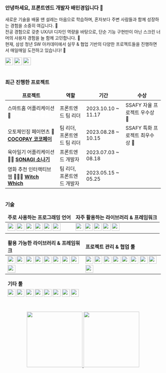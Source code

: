 ### 안녕하세요, 프론트엔드 개발자 배민경입니다 👋

새로운 기술을 배울 땐 설레는 마음으로 학습하며, 혼자보다 주변 사람들과 함께 성장하는 경험을 소중히 여깁니다. 🤼<br/>
전공 경험으로 갖춘 UX/UI 디자인 역량을 바탕으로, 단순 기능 구현만이 아닌 스크린 너머의 사용자 경험을 늘 함께 고민합니다. 🤔<br/>
현재, 삼성 청년 SW 아카데미에서 실무 & 협업 기반의 다양한 프로젝트들을 진행하면서 매일매일 도전하고 있습니다! 🥁

<span>
	<a href="mailto:hellobaemin@gmail.com" style="text-decoration: none; color: inherit;">
		<img src="https://img.shields.io/badge/-gmail-202020?style=for-the-badge&logo=gmail" height="25" />
	</a>
	<a href="https://open.spotify.com/user/317s6l4heegjzjjltnsjpudvjjau" style="text-decoration: none; color: inherit;">
	  <img src="https://img.shields.io/badge/-Spotify-202020?style=for-the-badge&logo=spotify" height="25" />
	</a>
	<a href="https://maps.app.goo.gl/F3i8o9Wbp9Ae79e68" style="text-decoration: none; color: inherit;">
	  <img src="https://img.shields.io/badge/-location-202020?style=for-the-badge&logo=google-maps" height="25" />
	</a>
</span>

#

### 최근 진행한 프로젝트
<table>
  <thead align="center">
    <tr border: none;>
      <td><b>프로젝트</b></td>
      <td><b>역할</b></td>
      <td><b>기간</b></td>
      <td><b>수상</b></td>
    </tr>
  </thead>
  <tbody>
    <tr>
      <td>스마트홈 어플리케이션 🔔 <a href="https://chemical-tungsten-1ba.notion.site/ThingDong-74132b23c18546a694a08ac12952dc8d?pvs=4" style="color: white;"><b>ThingDong 띵동</b></a></td>
      <td>프론트엔드 팀 리더</td>
      <td>2023.10.10 ~ 11.17</td>
      <td>SSAFY 자율 프로젝트 우수상 🥈</td>
    </tr>
	  <tr>
      <td>오토체인징 페이먼츠 🐧 <a href="https://chemical-tungsten-1ba.notion.site/COCO-PAY-be7bb35760704a419cd9f1d15f17fcb2?pvs=4"><b>COCOPAY 코코페이</b> </a></td>
      <td>팀 리더, 프론트엔드 팀 리더</td>
      <td>2023.08.28 ~ 10.15</td>
      <td>SSAFY 특화 프로젝트 최우수상 🥇</td>
    </tr>
    <tr>
      <td>육아일기 어플리케이션 👶🏻 <a href="https://chemical-tungsten-1ba.notion.site/SONAGI-74ae1cb5fa68427f9619ad06d7ad5e57?pvs=4"> <b>SONAGI 소나기</b></a></td>
      <td>프론트엔드 개발자</td>
      <td>2023.07.03 ~ 08.18</td>
      <td></td>
    </tr>
      <tr>
      <td>영화 추천 인터랙티브 웹 🧙🏼‍♀️ <a href="https://github.com/baebaemin/Witch_Which"> <b>Witch Which</b></a></td>
      <td>팀 리더, 프론트엔드 개발자</td>
      <td>2023.05.15 ~ 05.25</td>
      <td></td>
    </tr>
  </tbody>
</table>

#

### 기술
<table>
	<thead>
		<tr border: none;>
		<td><b>주로 사용하는 프로그래밍 언어</b></td>
		<td><b>자주 활용하는 라이브러리 & 프레임워크</b></td>
		</tr>
	</thead>
	 <tbody>
		 <tr>
			<td>
				<img src="https://img.shields.io/badge/-TypeScript-202020?style=for-the-badge&logo=typescript" height="25" />
				<img src="https://img.shields.io/badge/-JavaScript-202020?style=for-the-badge&logo=javascript" height="25" />
				<img src="https://img.shields.io/badge/-HTML5-202020?style=for-the-badge&logo=html5" height="25" />
				<img src="https://img.shields.io/badge/-CSS-202020?style=for-the-badge&logo=css3" height="25" />
				<img src="https://img.shields.io/badge/-Python-202020?style=for-the-badge&logo=python" height="25" />
				<img src="https://img.shields.io/badge/-Processing-202020?style=for-the-badge&logo=processingfoundation" height="25" />
			</td>
			<td>
			  <img src="https://img.shields.io/badge/-React-202020?style=for-the-badge&logo=react" height="25" />
			  <img src="https://img.shields.io/badge/-Recoil-202020?style=for-the-badge&logo=recoil" height="25" />
			  <img src="https://img.shields.io/badge/-React_Query-202020?style=for-the-badge&logo=reactquery" height="25" />
			  <img src="https://img.shields.io/badge/-React_Router-202020?style=for-the-badge&logo=reactrouter" height="25" />
			  <img src="https://img.shields.io/badge/-Styled_Components-202020?style=for-the-badge&logo=styledcomponents" height="25" />
			</td>
		 </tr>
	 </tbody>
</table>

<table>
	<thead>
		<tr border: none;>
			<td><b>활용 가능한 라이브러리 & 프레임워크</b></td>
			<td><b>프로젝트 관리 & 협업 툴</b></td>
		</tr>
	</thead>
 <tbody>
	 <tr>
		<td>
		  <img src="https://img.shields.io/badge/-Vue.js-202020?style=for-the-badge&logo=vue.js" height="25" />
		  <img src="https://img.shields.io/badge/-React_Native-202020?style=for-the-badge&logo=react" height="25" />
		  <img src="https://img.shields.io/badge/-Three.js-202020?style=for-the-badge&logo=three.js" height="25" />
		  <img src="https://img.shields.io/badge/-R3F-202020?style=for-the-badge&logo=three.js" height="25" />
		  <img src="https://img.shields.io/badge/-Jotai-202020?style=for-the-badge&logo=jotai" height="25" />
		  <img src="https://img.shields.io/badge/-SCSS-202020?style=for-the-badge&logo=sass" height="25" />
		  <img src="https://img.shields.io/badge/-p5.js-202020?style=for-the-badge&logo=p5.js" height="25" />  
		  <img src="https://img.shields.io/badge/-Shader_Park-202020?style=for-the-badge" height="25" />
		  <img src="https://img.shields.io/badge/-Django-202020?style=for-the-badge&logo=django" height="25" />
		</td>
		<td>
			<img src="https://img.shields.io/badge/-GitHub-202020?style=for-the-badge&logo=github" height="25" />
			<img src="https://img.shields.io/badge/-Jira-202020?style=for-the-badge&logo=jira" height="25" />
			<img src="https://img.shields.io/badge/-Figma-202020?style=for-the-badge&logo=figma" height="25" />
			<img src="https://img.shields.io/badge/-Trello-202020?style=for-the-badge&logo=trello" height="25" />
			<img src="https://img.shields.io/badge/-GitLab-202020?style=for-the-badge&logo=gitlab" height="25" />
			<img src="https://img.shields.io/badge/-Slack-202020?style=for-the-badge&logo=slack" height="25" />
			<img src="https://img.shields.io/badge/-Notion-202020?style=for-the-badge&logo=notion" height="25" />
			<img src="https://img.shields.io/badge/-Mattermost-202020?style=for-the-badge&logo=mattermost" height="25" />
			<img src="https://img.shields.io/badge/-Spline-202020?style=for-the-badge&logo=spline" height="25" />
		</td>
	 </tr>
 </tbody>
</table>

<table>
	<thead>
		<tr border: none;>
		<td><b>기타 툴</b></td>
	</tr>
		<tr>
			<td>
			  <img src="https://img.shields.io/badge/-Photoshop-202020?style=for-the-badge&logo=adobephotoshop" height="25" />
			  <img src="https://img.shields.io/badge/-InDesign-202020?style=for-the-badge&logo=adobeindesign" height="25" />
			  <img src="https://img.shields.io/badge/-Illustrator-202020?style=for-the-badge&logo=adobeillustrator" height="25" />
			  <img src="https://img.shields.io/badge/-Premiere_Pro-202020?style=for-the-badge&logo=adobepremierepro" height="25" />
			  <img src="https://img.shields.io/badge/-After_Effects-202020?style=for-the-badge&logo=adobeaftereffects" height="25" />
			  <img src="https://img.shields.io/badge/-Lightroom-202020?style=for-the-badge&logo=adobelightroom" height="25" />
			  <img src="https://img.shields.io/badge/-Sketch-202020?style=for-the-badge&logo=sketch" height="25" />
			  <img src="https://img.shields.io/badge/-Arduino-202020?style=for-the-badge&logo=arduino" height="25" />
			</td>
		</tr>
	</thead>	
</table>

<!--
#### ✨ 주로 사용하는 프로그래밍 언어 
<span>
	<img src="https://img.shields.io/badge/-TypeScript-202020?style=for-the-badge&logo=typescript" height="25" />
	<img src="https://img.shields.io/badge/-JavaScript-202020?style=for-the-badge&logo=javascript" height="25" />
	<img src="https://img.shields.io/badge/-HTML5-202020?style=for-the-badge&logo=html5" height="25" />
	<img src="https://img.shields.io/badge/-CSS-202020?style=for-the-badge&logo=css3" height="25" />
	<img src="https://img.shields.io/badge/-Python-202020?style=for-the-badge&logo=python" height="25" />
	<img src="https://img.shields.io/badge/-Processing-202020?style=for-the-badge&logo=processingfoundation" height="25" />
</span>

#### ✨ 자주 활용하는 라이브러리 & 프레임워크
<span>
  <img src="https://img.shields.io/badge/-React-202020?style=for-the-badge&logo=react" height="25" />
  <img src="https://img.shields.io/badge/-Recoil-202020?style=for-the-badge&logo=recoil" height="25" />
  <img src="https://img.shields.io/badge/-React_Query-202020?style=for-the-badge&logo=reactquery" height="25" />
  <img src="https://img.shields.io/badge/-React_Router-202020?style=for-the-badge&logo=reactrouter" height="25" />
  <img src="https://img.shields.io/badge/-Styled_Components-202020?style=for-the-badge&logo=styledcomponents" height="25" />
</span>

#

#### ✨ 활용 가능한 라이브러리 & 프레임워크
<span>
  <img src="https://img.shields.io/badge/-Vue.js-202020?style=for-the-badge&logo=vue.js" height="25" />
  <img src="https://img.shields.io/badge/-React_Native-202020?style=for-the-badge&logo=react" height="25" />
  <img src="https://img.shields.io/badge/-Three.js-202020?style=for-the-badge&logo=three.js" height="25" />
  <img src="https://img.shields.io/badge/-R3F-202020?style=for-the-badge&logo=three.js" height="25" />
  <img src="https://img.shields.io/badge/-Jotai-202020?style=for-the-badge&logo=jotai" height="25" />
  <img src="https://img.shields.io/badge/-SCSS-202020?style=for-the-badge&logo=sass" height="25" />
  <img src="https://img.shields.io/badge/-p5.js-202020?style=for-the-badge&logo=p5.js" height="25" />  
  <img src="https://img.shields.io/badge/-Shader_Park-202020?style=for-the-badge" height="25" />
  <img src="https://img.shields.io/badge/-Django-202020?style=for-the-badge&logo=django" height="25" />
</span>

<br>

#### ✨ 프로젝트 관리 & 협업 툴
<span>
	<img src="https://img.shields.io/badge/-GitHub-202020?style=for-the-badge&logo=github" height="25" />
	<img src="https://img.shields.io/badge/-Jira-202020?style=for-the-badge&logo=jira" height="25" />
	<img src="https://img.shields.io/badge/-Figma-202020?style=for-the-badge&logo=figma" height="25" />
	<img src="https://img.shields.io/badge/-Trello-202020?style=for-the-badge&logo=trello" height="25" />
	<img src="https://img.shields.io/badge/-GitLab-202020?style=for-the-badge&logo=gitlab" height="25" />
	<img src="https://img.shields.io/badge/-Slack-202020?style=for-the-badge&logo=slack" height="25" />
	<img src="https://img.shields.io/badge/-Notion-202020?style=for-the-badge&logo=notion" height="25" />
	<img src="https://img.shields.io/badge/-Mattermost-202020?style=for-the-badge&logo=mattermost" height="25" />
	<img src="https://img.shields.io/badge/-Spline-202020?style=for-the-badge&logo=spline" height="25" />
</span>

#

#### 기타 기술
<span>
  <img src="https://img.shields.io/badge/-Photoshop-202020?style=for-the-badge&logo=adobephotoshop" height="25" />
  <img src="https://img.shields.io/badge/-InDesign-202020?style=for-the-badge&logo=adobeindesign" height="25" />
  <img src="https://img.shields.io/badge/-Illustrator-202020?style=for-the-badge&logo=adobeillustrator" height="25" />
  <img src="https://img.shields.io/badge/-Premiere_Pro-202020?style=for-the-badge&logo=adobepremierepro" height="25" />
  <img src="https://img.shields.io/badge/-After_Effects-202020?style=for-the-badge&logo=adobeaftereffects" height="25" />
  <img src="https://img.shields.io/badge/-Lightroom-202020?style=for-the-badge&logo=adobelightroom" height="25" />
  <img src="https://img.shields.io/badge/-Sketch-202020?style=for-the-badge&logo=sketch" height="25" />
  <img src="https://img.shields.io/badge/-Arduino-202020?style=for-the-badge&logo=arduino" height="25" />
</span>

-->

#

<p align="center">
	<a href="https://github.com/anuraghazra/github-readme-stats">
		<img src="https://github-readme-stats.vercel.app/api/top-langs/?username=baebaemin&hide=jupyter%20notebook,java&layout=compact&theme=dark" style="height: 180px;"/>
  </a>
	<a href="https://solved.ac/hellobaemin/">
		<img src="http://mazassumnida.wtf/api/v2/generate_badge?boj=hellobaemin" style="height: 180px;"/>
  </a>
</p>

<!--START_SECTION:waka-->
<!--END_SECTION:waka-->
